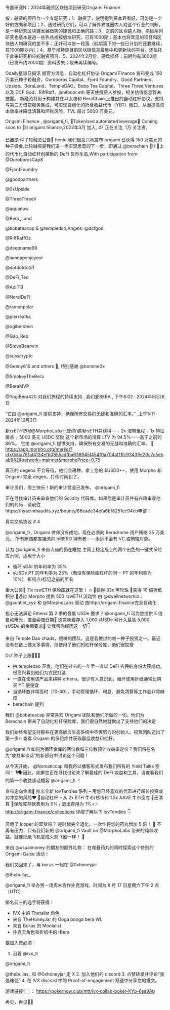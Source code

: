 专题研究N：2024年融资区块链项目研究Origami Finance

按：融资的项目作一个专题研究：1、融资了，说明得到资本界看好，可能是一个好的方向和项目；2、通过研究它们，可以了解外界或圈内人对这个行业的判断，是一种研究区块链发展趋势的捷径和正确的路；3、之前的区块链人物、项目系列研究也基本是追一些热点或按版块研究，已有1000期；基本也将常见的项目和区块链人物研究的差不多；正好可以告一段落（前期落下的一些已计划的还要继续，在1000期以内）；4、基于推特是目前区块链信息最集中和更新快的平台，还依托于此来研究相应的融资项目。5、2024年2月份，硬盘损坏；前期约有3600期（已发布约2000期）资料丢失；现未再续编号。

Odaily星球日报讯 据官方消息，自动化杠杆协议 Origami Finance 宣布完成 150 万美元种子轮融资，Ouroboros Capital、Fjord Foundry、Good Partners、Upside、BeraLand、TempleDAO、Boba Tea Capital、Three Three Ventures 以及 DCF God、RiffRaff、janitooor.eth 等天使投资人参投，相关估值信息暂未披露。
新融资将用于构建其在以太坊和 BeraChain 上推出的自动杠杆协议，支持与第三方借贷服务集成，可实现自动化的折叠收益代币（YBT）敞口，从而提高资本效率并降低清算和坏账风险，TVL 超过 5000 万美元。

Origami Finance
,
@origami_fi,
🔸Tokenised automated leverage🔸 Coming soon to 🐻⛓️
origami.finance,2022年3月 加入,
47 正在关注,
1万 关注者,


已置顶:种子轮融资公告🔸
henlo 我们很高兴地宣布 origami 已获得 150 万美元的种子资金,此轮融资是我们进一步实现愿景的下一步，即通过
@berachain
 🐻⛓️ 🧩上的代币化自动杠杆创建新的 DeFi 货币乐高,With participation from: 
@OuroborosCap8
 
@FjordFoundry
 
@goodpartners
 
@0xUpside
 
@ThreeThreeV
 
@aquanow
 
@Bera_Land
 
@bobateacap
 & 
@templedao,Angels: 
@dcfgod
 
@RiffRaffOz
 
@deepname99
 
@iamnapenjoyoor
 
@dotdotdotd1
 
@DeFi_Ted
 
@AdliTB
 
@NoralDeFi
 
@ramenpolar
 
@pierreatka
 
@ogiberstein
 
@Gab_Reb
 
@SteveBearwin
 
@susscrypto
 
@Geeny616
 and others 🫶,
特别感谢
@homme0x
 
@SmokeyTheBera
 
@BeraMVP
 
@YogiBera420
对我们旅程的持续支持
,
我们爱BERA ,
下午8:02 · 2024年8月26日

“它由
@origami_fi
提供支持，确保所有交易的无缝和准确的汇率。”
,上午5:11 · 2024年10月3日

新$rsETH市场
@MorphoLabs
 ✨
提供/借用$rsETH并获得—
⍛ 2x 海带里程
⍛ 1x 特征层点
⍛ 5000 美元 USDC 奖励
这个新市场的清算 LTV 为 94.5%——高于之前的 86%。
它由
@origami_fi
提供支持，确保所有交易的无缝和准确的汇率。
🌱 https://app.morpho.org/market?id=0xba761af4134efb0855adfba638945f454f0a704af11fc93439e20c7c5ebab942&network=mainnet&morphoPrice=0.75

真正的 degens 不会等待，他们会耕种。拿上您的 $USD0++，使用 Morpho 和 Origami 完全 degen。打印时间到了。

审计员们，周三快乐！新的审计赏金已发布。 
@origami_fi

正在寻找审计员来审查他们的 Solidity 代码库。如果您是审计员并有兴趣审查他们的代码，请前往https://hyacinthaudits.xyz/bounty/66eade34efa6bf8251ec94cb申请！

真实交易协议 # 4

@origami_fi
,
Origami 律师没有成功，现在必须向 Beradrome 用户贿赂 25 万美元。
所有贿赂都直接流向 hiBERO 持有者——永远不会有 VC 或贿赂对象。

认为
@origami_fi
来自寺庙的仍在睡觉
主网上稳定版上的两个出色的一键式保险库示例，适用于大小
- 循环 sDAI 的年利率为 35%
- sUSDe PT 的年利率为 25%（而没有保险库杠杆的同一 PT 的年利率为 10%）
折纸点/标记之前的所有

重大公告🔸
11x rswETH 保险库就在这里！ 🔥
💠获得 33x 黑珍珠
💠获得 10 倍折纸积分
💠通过 Morpho 提供 500 rswETH 流动性
由
@swellnetworkio
 、 
@gauntlet_xyz
和
@MorphoLabs
驱动
由http://origami.finance完全自动化

担心无法满足 Ethena 第 2 季的最低 USDe 要求？
@origami_fi
可为您提供 5 倍自动曝光，直至索赔日期👀
这意味着存入 1,000 sUSDe 可计入最高 5,000 sUSDe 的余额要求🔋
让我带你经历这一切👇

来自 Temple Dao chads，很棒的团队。这是我做过的唯一种子投资之一。最近没有在链上做太多事情，但使用了他们的杠杆保险库，他们很狡猾

Dcf 种子上限🤝🤝🤝
- 由 templedao 开发，他们在过去的一年里一直以 DeFi 农民的身份大获成功，很高兴看到他们为农民打造
- 一直在使用该产品来耕种 ethena。很少有人意识到，循环使用折纸通常比购买 YT 更便宜
- 当循环数非常高时（10-40），手动管理循环、利息、避免清算等工作会非常麻烦
- berachain 提到

我们
@bobateacap
非常喜欢 Origami 团队和他们所做的一切。他们为 Berachain 带来了自动化杠杆保险库，我们很自然地就做出了支持他们的决定

我们始终希望支持那些在更高层次生态系统中不懈努力的创始人。祝贺团队迈出了第一步🔥
查看 Origami 的保险库并获取最佳收益和杠杆。

@origami_fi
如何为循环金库的两位数和三位数预计收益率定价？我们将在名为“收益率谈话”的新部分中讨论这个问题！

从今天开始， 
@Nomaticcap
和我将以播客形式发布我们所有的 Yield Talks 空间！
🎙️🗣️因此，如果您正在寻找讨论来了解最佳的 DeFi 收益和工具，请查看我们的第一个收益谈话播客
@origami_fi
 ！

宣布定向金库🔸
推出全新 lovTendies 系列 – 用您已经喜欢的代币进行超长投资或对冲您的风险❤️
💠自动杠杆 – 从
2x ETH 牛市/熊市和 1.5x AAVE 牛市金库
💠无清算
💠保险库存款费用为 0% / 退出费用为 1%
👉http://origami.finance/collections
详细了解以下 lovTendies 👇

厌倦了 looper 的噩梦吗？
是时候完全退化，一次性将您的药丸增加 5 倍！ 💊
不再有压力，只有我们新的
@origami_fi
 Vault on 
@MorphoLabs
带来的纯粹收益。就像把纸飞机变成火箭飞船一样！ 🚀

来自
@usualmoney
的朋友的额外礼物：
在堆叠药丸的同时探索这个特别的 Origami Galxe 活动！


我们又回来了，与 beras 一起在
@0xhoneyjar
 
@thebullas_
 
@origami_fi
举办另一场周末合作扑克游戏，时间为 8 月 17 日星期六下午 2 点（UTC）

排名前三的选手将获得：
- IVX 中的 Thetalist 角色
- 来自 TheHoneyJar 的 Ooga booga bera WL
- 来自 Bullas 的 Moolalist
- 扑克王角色和折纸中的 tBera

要加入您必须：
1. 沿着
@ivx_fi
 
@origami_fi
 
@thebullas_
和
@0xhoneyjar
走 X
2. 加入他们的 discord
3. 点赞转发并评论“我是赌徒”
4. 在 IVX discord 中的 Proof-of-engagement 频道中分享您的推文。

游戏链接👇🏻 ：
https://pokernow.club/mtt/ivx-collab-boker-KYp-6sa9Ab

再见，再见🫰🫰